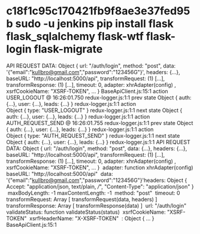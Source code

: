
c18f1c95c170421fb9f8ae3e37fed95b
sudo -u jenkins pip install flask flask_sqlalchemy flask-wtf flask-login flask-migrate
===
API REQUEST DATA: 
Object { url: "/auth/login", method: "post", data: '{"email":"kullbro@gmail.com","password":"123456G"}', headers: {…}, baseURL: "http://localhost:5000/api", transformRequest: (1) […], transformResponse: (1) […], timeout: 0, adapter: xhrAdapter(config)
, xsrfCookieName: "XSRF-TOKEN", … }
BaseApiClient.js:15:1
 action USER_LOGOUT @ 16:26:01.750 redux-logger.js:1:1
 prev state 
Object { auth: {…}, user: {…}, leads: {…} }
redux-logger.js:1:1
 action     
Object { type: "USER_LOGOUT" }
redux-logger.js:1:1
 next state 
Object { auth: {…}, user: {…}, leads: {…} }
redux-logger.js:1:1
 action AUTH_REQUEST_SEND @ 16:26:01.755 redux-logger.js:1:1
 prev state 
Object { auth: {…}, user: {…}, leads: {…} }
redux-logger.js:1:1
 action     
Object { type: "AUTH_REQUEST_SEND" }
redux-logger.js:1:1
 next state 
Object { auth: {…}, user: {…}, leads: {…} }
redux-logger.js:1:1
API REQUEST DATA: 
Object { url: "/auth/login", method: "post", data: {…}, headers: {…}, baseURL: "http://localhost:5000/api", transformRequest: (1) […], transformResponse: (1) […], timeout: 0, adapter: xhrAdapter(config)
, xsrfCookieName: "XSRF-TOKEN", … }
​
adapter: function xhrAdapter(config)
​
baseURL: "http://localhost:5000/api"
​
data: '{"email":"kullbro@gmail.com","password":"123456G"}'
​
headers: Object { Accept: "application/json, text/plain, */*", "Content-Type": "application/json" }
​
maxBodyLength: -1
​
maxContentLength: -1
​
method: "post"
​
timeout: 0
​
transformRequest: Array [ transformRequest(data, headers)
 ]
​
transformResponse: Array [ transformResponse(data)
 ]
​
url: "/auth/login"
​
validateStatus: function validateStatus(status)
​
xsrfCookieName: "XSRF-TOKEN"
​
xsrfHeaderName: "X-XSRF-TOKEN"
​
<prototype>: Object { … }
BaseApiClient.js:15:1


